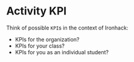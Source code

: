 # Activity KPI 
Think of possible `KPI`s in the context of Ironhack:

- KPIs for the organization?
- KPIs for your class?
- KPIs for you as an individual student?
